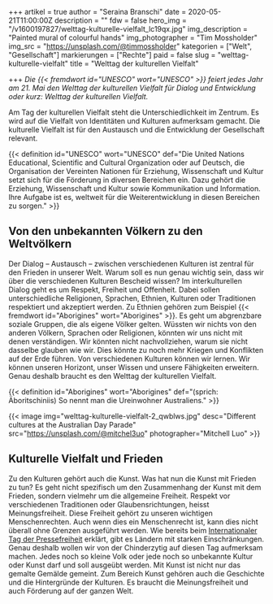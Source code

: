 +++
artikel = true
author = "Seraina Branschi"
date = 2020-05-21T11:00:00Z
description = ""
fdw = false
hero_img = "/v1600197827/welttag-kulturelle-vielfalt_lc19qx.jpg"
img_description = "Painted mural of colourful hands"
img_photographer = "Tim Mossholder"
img_src = "https://unsplash.com/@timmossholder"
kategorien = ["Welt", "Gesellschaft"]
markierungen = ["Rechte"]
paid = false
slug = "welttag-kulturelle-vielfalt"
title = "Welttag der kulturellen Vielfalt"

+++
_Die {{< fremdwort id="UNESCO" wort="UNESCO" >}} feiert jedes Jahr am 21. Mai den Welttag der kulturellen Vielfalt für Dialog und Entwicklung oder kurz: Welttag der kulturellen Vielfalt._

Am Tag der kulturellen Vielfalt steht die Unterschiedlichkeit im Zentrum. Es wird auf die Vielfalt von Identitäten und Kulturen aufmerksam gemacht. Die kulturelle Vielfalt ist für den Austausch und die Entwicklung der Gesellschaft relevant.

{{< definition id="UNESCO" wort="UNESCO" def="Die United Nations Educational, Scientific and Cultural Organization oder auf Deutsch, die Organisation der Vereinten Nationen für Erziehung, Wissenschaft und Kultur setzt sich für die Förderung in diversen Bereichen ein. Dazu gehört die Erziehung, Wissenschaft und Kultur sowie Kommunikation und Information. Ihre Aufgabe ist es, weltweit für die Weiterentwicklung in diesen Bereichen zu sorgen." >}}

## Von den unbekannten Völkern zu den Weltvölkern

Der Dialog – Austausch – zwischen verschiedenen Kulturen ist zentral für den Frieden in unserer Welt. Warum soll es nun genau wichtig sein, dass wir über die verschiedenen Kulturen Bescheid wissen? Im interkulturellen Dialog geht es um Respekt, Freiheit und Offenheit. Dabei sollen unterschiedliche Religionen, Sprachen, Ethnien, Kulturen oder Traditionen respektiert und akzeptiert werden. Zu Ethnien gehören zum Beispiel {{< fremdwort id="Aborigines" wort="Aborigines" >}}. Es geht um abgrenzbare soziale Gruppen, die als eigene Völker gelten. Wüssten wir nichts von den anderen Völkern, Sprachen oder Religionen, könnten wir uns nicht mit denen verständigen. Wir könnten nicht nachvollziehen, warum sie nicht dasselbe glauben wie wir. Dies könnte zu noch mehr Kriegen und Konflikten auf der Erde führen. Von verschiedenen Kulturen können wir lernen. Wir können unseren Horizont, unser Wissen und unsere Fähigkeiten erweitern. Genau deshalb braucht es den Welttag der kulturellen Vielfalt.

{{< definition id="Aborigines" wort="Aborigines" def="(sprich: Äboritschiniis) So nennt man die Ureinwohner Australiens." >}}

{{< image img="welttag-kulturelle-vielfalt-2_qwblws.jpg" desc="Different cultures at the Australian Day Parade" src="https://unsplash.com/@mitchel3uo" photographer="Mitchell Luo" >}}

## Kulturelle Vielfalt und Frieden​

Zu den Kulturen gehört auch die Kunst. Was hat nun die Kunst mit Frieden zu tun? Es geht nicht spezifisch um den Zusammenhang der Kunst mit dem Frieden, sondern vielmehr um die allgemeine Freiheit. Respekt vor verschiedenen Traditionen oder Glaubensrichtungen, heisst Meinungsfreiheit. Diese Freiheit gehört zu unseren wichtigen Menschenrechten. Auch wenn dies ein Menschenrecht ist, kann dies nicht überall ohne Grenzen ausgeführt werden. Wie bereits beim [Internationaler Tag der Pressefreiheit](https://www.chinderzytig.ch/internationaler-pressefreiheitstag) erklärt, gibt es Ländern mit starken Einschränkungen. Genau deshalb wollen wir von der Chinderzytig auf diesen Tag aufmerksam machen. Jedes noch so kleine Volk oder jede noch so unbekannte Kultur oder Kunst darf und soll ausgeübt werden. Mit Kunst ist nicht nur das gemalte Gemälde gemeint. Zum Bereich Kunst gehören auch die Geschichte und die Hintergründe der Kulturen. Es braucht die Meinungsfreiheit und auch Förderung auf der ganzen Welt.
